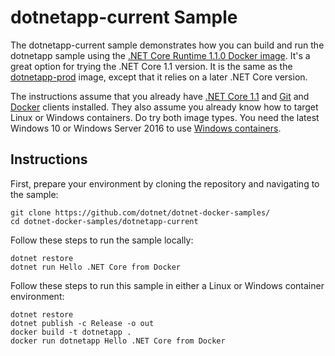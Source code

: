 dotnetapp-current Sample
========================

The dotnetapp-current sample demonstrates how you can build and run the dotnetapp sample using the [.NET Core Runtime 1.1.0 Docker image](https://hub.docker.com/r/microsoft/dotnet/). It's a great option for trying the .NET Core 1.1 version. It is the same as the [dotnetapp-prod](../donetapp-prod) image, except that it relies on a later .NET Core version.

The instructions assume that you already have [.NET Core 1.1](https://www.microsoft.com/net/download/core#/sdk) and [Git](https://git-scm.com/downloads) and [Docker](https://www.docker.com/products/docker) clients installed. They also assume you already know how to target Linux or Windows containers. Do try both image types. You need the latest Windows 10 or Windows Server 2016 to use [Windows containers](http://aka.ms/windowscontainers).

Instructions
------------

First, prepare your environment by cloning the repository and navigating to the sample:

```console
git clone https://github.com/dotnet/dotnet-docker-samples/
cd dotnet-docker-samples/dotnetapp-current
```

Follow these steps to run the sample locally:

```console
dotnet restore
dotnet run Hello .NET Core from Docker
```

Follow these steps to run this sample in either a Linux or Windows container environment:

```console
dotnet restore
dotnet publish -c Release -o out
docker build -t dotnetapp .
docker run dotnetapp Hello .NET Core from Docker
```
